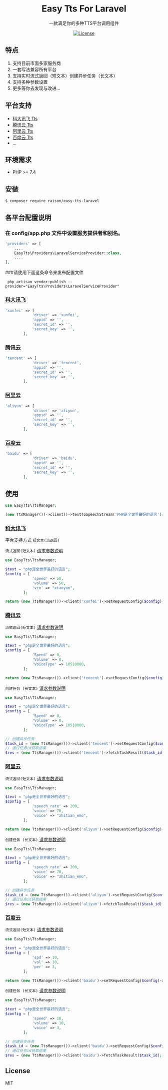 <h1 align="center">Easy Tts For Laravel</h1>

<p align="center"> 一款满足你的多种TTS平台调用组件</p>

<p align="center">
<a href="https://packagist.org/packages/raison/easy-tts-laravel"><img src="https://poser.pugx.org/overtrue/easy-sms/license" alt="License"></a>
</p>


## 特点

1. 支持目前市面多家服务商
1. 一套写法兼容所有平台
1. 支持实时流式返回（短文本）创建异步任务（长文本）
1. 支持多种参数设置
1. 更多等你去发现与改进...

## 平台支持

- [科大讯飞 Tts](https://www.xfyun.cn/services/online_tts)
- [腾讯云 Tts](https://cloud.tencent.com/product/tts)
- [阿里云 Tts](https://ai.aliyun.com/nls/tts)
- [百度云 Tts](https://ai.baidu.com/tech/speech)
- ...

## 环境需求

- PHP >= 7.4

## 安装

```shell
$ composer require raison/easy-tts-laravel
```

## 各平台配置说明

### 在 config/app.php 文件中设置服务提供者和别名。

```php
'providers' => [
    ....
    EasyTts\Providers\LaravelServiceProvider::class,
    ....
],
```
###请使用下面这条命令来发布配置文件

```shell
 php artisan vendor:publish --provider="EasyTts\Providers\LaravelServiceProvider"
```

### [科大讯飞](https://www.xfyun.cn/services/online_tts)

```php
'xunfei' => [
            'driver' => 'xunfei',
            'appid' => '',
            'secret_id' => '',
            'secret_key' => '',
        ],
```

### [腾讯云](https://cloud.tencent.com/product/tts)

```php
'tencent' => [
            'driver' => 'tencent',
            'appid' => '',
            'secret_id' => '',
            'secret_key' => '',
        ],
```

### [阿里云](https://ai.aliyun.com/nls/tts)

```php
'aliyun' => [
            'driver' => 'aliyun',
            'appid' => '',
            'secret_id' => '',
            'secret_key' => '',
        ],
```

### [百度云](https://ai.baidu.com/tech/speech)

```php
'baidu' => [
            'driver' => 'baidu',
            'appid' => '',
            'secret_id' => '',
            'secret_key' => '',
        ],
```


## 使用

```php
use EasyTts\TtsManager;

(new TtsManager())->client()->textToSpeechStream('PHP是全世界最好的语言');
```

### [科大讯飞](https://www.xfyun.cn/services/online_tts)

平台支持方式 `短文本(流返回)` 


`流式返回(短文本)`  [请求参数说明](https://www.xfyun.cn/services/online_tts)
```php
use EasyTts\TtsManager;

$text = "php是全世界最好的语言";
$config = [
            'speed' => 50,
            'volume' => 50,
            'vcn' => "xiaoyan",
        ];

return (new TtsManager())->client('xunfei')->setRequestConfig($config)->textToSpeechStream($text);
```

### [腾讯云](https://cloud.tencent.com/product/tts)

`流式返回(短文本)`  [请求参数说明](https://cloud.tencent.com/document/product/1073/57373)

```php
use EasyTts\TtsManager;

$text = "php是全世界最好的语言";
$config = [
            'Speed' => 0,
            'Volume' => 0,
            'VoiceType' => 10510000,
        ];

return (new TtsManager())->client('tencent')->setRequestConfig($config)->textToSpeechStream($text);
```

`创建任务 (长文本)`  [请求参数说明](https://cloud.tencent.com/document/product/1073/57373)

```php
use EasyTts\TtsManager;

$text = "php是全世界最好的语言";
$config = [
            'Speed' => 0,
            'Volume' => 0,
            'VoiceType' => 10510000,
        ];

// 创建异步任务
$task_id = (new TtsManager())->client('tencent')->setRequestConfig($config)->createTask($text);
// 通过任务id获取结果
$res = (new TtsManager())->client('tencent')->fetchTaskResult($task_id);
```

### [阿里云](https://ai.aliyun.com/nls/tts)

`流式返回(短文本)`  [请求参数说明](https://help.aliyun.com/document_detail/429509.html#sectiondiv-h8d-iax-ofm)

```php
use EasyTts\TtsManager;

$text = "php是全世界最好的语言";
$config = [
            'speech_rate' => 200,
            'voice' => 70,
            'voice' => "zhitian_emo",
        ];

return (new TtsManager())->client('aliyun')->setRequestConfig($config)->textToSpeechStream($text);
```

`创建任务 (长文本)`  [请求参数说明](https://help.aliyun.com/document_detail/130509.html#section-r1y-bhg-824)

```php
use EasyTts\TtsManager;

$text = "php是全世界最好的语言";
$config = [
            'speech_rate' => 200,
            'voice' => 70,
            'voice' => "zhitian_emo",
        ];

// 创建异步任务
$task_id = (new TtsManager())->client('aliyun')->setRequestConfig($config)->createTask($text);
// 通过任务id获取结果
$res = (new TtsManager())->client('aliyun')->fetchTaskResult($task_id);
```

### [百度云](https://ai.baidu.com/tech/speech)

`流式返回(短文本)`  [请求参数说明](https://ai.baidu.com/ai-doc/SPEECH/Qk38y8lrl)

```php
use EasyTts\TtsManager;

$text = "php是全世界最好的语言";
$config = [
            'spd' => 10,
            'vol' => 10,
            'per' => 3,
        ];

return (new TtsManager())->client('baidu')->setRequestConfig($config)->textToSpeechStream($text);
```

`创建任务 (长文本)`  [请求参数说明](https://ai.baidu.com/ai-doc/SPEECH/1ku59x8ey)

```php
use EasyTts\TtsManager;

$text = "php是全世界最好的语言";
$config = [
            'speed' => 10,
            'volume' => 10,
            'voice' => 3,
        ];

// 创建异步任务
$task_id = (new TtsManager())->client('baidu')->setRequestConfig($config)->createTask($text);
// 通过任务id获取结果
$res = (new TtsManager())->client('baidu')->fetchTaskResult($task_id);
```


## License

MIT